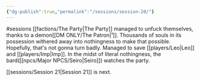 ```yaml
---
{"dg-publish":true,"permalink":"/sessions/session-20/"}
---
```


#sessions
[[factions/The Party\|The Party]] managed to unfuck themselves, thanks to a demon[[DM ONLY/The Patron\|¹]]. Thousands of souls in its possession withered away into nothingness to make that possible. Hopefully, that's not gonna turn badly. Managed to save [[players/Leo\|Leo]] and [[players/Imp\|Imp]]. In the midst of literal nothingness, the bard([[npcs/Major NPCS/Seiro\|Seiro]]) watches the party. 

[[sessions/Session 21\|Session 21]] is next.